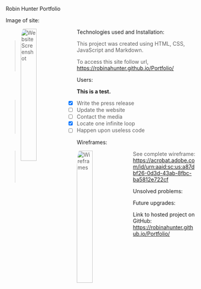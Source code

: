 Robin Hunter Portfolio
>
Image of site:
><img src="https://i.postimg.cc/2S0d5R20/wesite-main-page.png" alt="Website Screenshot" style="float: left; margin-right: 10px; width: 30%; border-radius: 5%;"/>
>
Technologies used and Installation:
>This project was created using HTML, CSS, JavaScript and Markdown.
>
>To access this site follow url, https://robinahunter.github.io/Portfolio/
>
Users:
>
>
>
**This is a test.**
>- [x] Write the press release
>- [ ] Update the website
>- [ ] Contact the media
>- [x] Locate one infinite loop
>- [ ] Happen upon useless code
>
Wireframes:
><img src="https://i.postimg.cc/Pxs4wG8Y/portfolio-wireframe-robin.jpg" alt="Wireframes" style="float: left; margin-right: 10px; width: 30%; border-radius: 5%;"/>
>
>See complete wireframe: https://acrobat.adobe.com/id/urn:aaid:sc:us:a87dbf26-0d3d-43ab-8fbc-ba5812e722cf
>
Unsolved problems:
>
>
Future upgrades:
>
>
Link to hosted project on GitHub: https://robinahunter.github.io/Portfolio/
>

